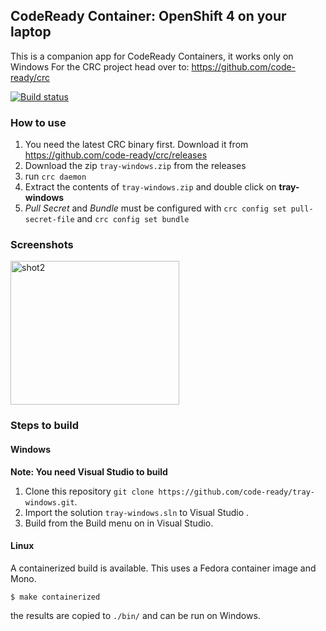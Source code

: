 ﻿## CodeReady Container: OpenShift 4 on your laptop

This is a companion app for CodeReady Containers, it works only on Windows
For the CRC project head over to: https://github.com/code-ready/crc

[![Build status](https://ci.appveyor.com/api/projects/status/11upwe64sapyhoq7/branch/master?retina=true)](https://ci.appveyor.com/project/anjannath/tray-windows/branch/master)


### How to use

1. You need the latest CRC binary first. Download it from https://github.com/code-ready/crc/releases
2. Download the zip `tray-windows.zip` from the releases
3. run `crc daemon`
4. Extract the contents of `tray-windows.zip` and double click on **tray-windows**
5. _Pull Secret_ and _Bundle_ must be configured with `crc config set pull-secret-file` and `crc config set bundle`


### Screenshots

<img src="https://i.imgur.com/wDXWrXH.png" alt="shot2" width="270" height="230"/>


### Steps to build

#### Windows

**Note: You need Visual Studio to build**

1. Clone this repository `git clone https://github.com/code-ready/tray-windows.git`.
2. Import the solution `tray-windows.sln` to Visual Studio .
3. Build from the Build menu on in Visual Studio.

#### Linux

A containerized build is available. This uses a Fedora container image and Mono.

```
$ make containerized
```

the results are copied to `./bin/` and can be run on Windows.
